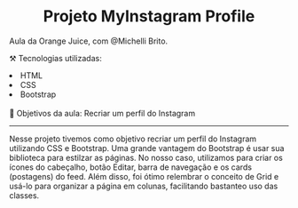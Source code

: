 <h1 align="center">Projeto MyInstagram Profile</h1>

Aula da Orange Juice, com @Michelli Brito.

⚒️ Tecnologias utilizadas:
<li>HTML</li>
<li>CSS</li>
<li>Bootstrap</li>
<br>
🎯 Objetivos da aula:
Recriar um perfil do Instagram
<hr>
<p>
  Nesse projeto tivemos como objetivo recriar um perfil do Instagram utilizando CSS e Bootstrap. 
  Uma grande vantagem do Bootstrap é usar sua biblioteca para estilzar as páginas. No nosso caso, 
  utilizamos para criar os ícones do cabeçalho, botão Editar, barra de navegação e os cards (postagens) do feed. 
  Além disso, foi ótimo relembrar o conceito  de Grid e usá-lo para organizar a página em colunas, facilitando bastanteo uso das classes.
</p>